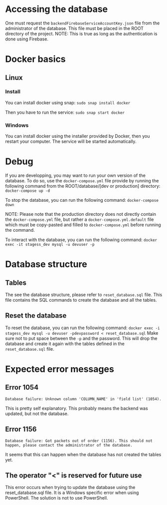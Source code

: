 # Accessing the database

One must request the `backendFirebaseServiceAccountKey.json` file from the administrator of the database. This file must be placed in the ROOT directory of the project.
NOTE: This is true as long as the authentication is done using Firebase.

# Docker basics

## Linux

### Install

You can install docker using snap:
`sudo snap install docker`

Then you have to run the service:
`sudo snap start docker`

### Windows

You can install docker using the installer provided by Docker, then you restart your computer.
The service will be started automatically.

# Debug

If you are developping, you may want to run your own version of the database. 
To do so, use the `docker-compose.yml` file provide by running the following command from the ROOT/database/[dev or production] directory:
`docker-compose up -d`

To stop the database, you can run the following command:
`docker-compose down`

NOTE: Please note that the production directory does not directly contain the `docker-compose.yml` file, but rather a `docker-compose.yml.default` file which must be copy-pasted and filled to `docker-compose.yml` before running the command.

To interact with the database, you can run the following command: 
`docker exec -it stagess_dev mysql -u devuser -p`


# Database structure

## Tables 

The see the database structure, please refer to `reset_database.sql` file.
This file contains the SQL commands to create the database and all the tables.


## Reset the database

To reset the database, you can run the following command:
`docker exec -i stagess_dev mysql -u devuser -pdevpassword < reset_database.sql`
Make sure not to put space between the `-p` and the password.
This will drop the database and create it again with the tables defined in the `reset_database.sql` file.


# Expected error messages

## Error 1054
`Database failure: Unknown column 'COLUMN_NAME' in 'field list' (1054).`

This is pretty self explanatory. This probably means the backend was updated, but not the database.


## Error 1156
`Database failure: Got packets out of order (1156). This should not happen, please contact the administrator of the database.`

It seems that this can happen when the database has not created the tables yet.


## The operator "<" is reserved for future use

This error occurs when trying to update the database using the reset_database.sql file.
It is a Windows specific error when using PowerShell. 
The solution is not to use PowerShell.
